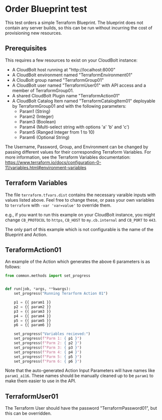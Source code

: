 # Order Blueprint test

This test orders a simple Terraform Blueprint.
The blueprint does not contain any server builds, so this can be run without incurring the cost of provisioning new resources.

## Prerequisites

This requires a few resources to exist on your CloudBolt instance:

* A CloudBolt host running at "http://localhost:8000"
* A CloudBolt environment named "TerraformEnvironment01"
* A ClouBolt group named "TerraformGroup01"
* A CloudBolt user named "TerraformUser01" with API access and a member of TerraformGroup01.
* A shared CloudBolt Plugin name "TerraformAction01"
* A CloudBolt Catalog Item named "TerraformCatalogItem01" deployable by TerraformGroup01 and with the following parameters:
  * Param1 (String)
  * Param2 (Integer)
  * Param3 (Boolean)
  * Param4 (Multi-select string with options 'a' 'b' and 'c')
  * Param5 (Ranged Integer from 1 to 10)
  * Param6 (Optional String)

The Username, Password, Group, and Environment can be changed by passing different values for their corresponding Terraform Variables.
For more information, see the Terraform Variables documentation: https://www.terraform.io/docs/configuration-0-11/variables.html#environment-variables

## Terraform Variables

The file `terraform.tfvars.dist` contains the necessary varaible inputs with values listed above.
Feel free to change these, or pass your own variables to `terraform` with `-var 'var=value'` to override them.

e.g., if you want to run this example on your CloudBolt instance, you might change `CB_PROTOCOL` to `https`, `CB_HOST` to `my.cb.internal` and `CB_PORT` to `443`.

The only part of this example which is not configurable is the name of the Blueprint and Action.

## TeraformAction01

An example of the Action which generates the above 6 parameters is as follows:

```py
from common.methods import set_progress


def run(job, *args, **kwargs):
    set_progress("Running Terarform Action 01")

    p1 = {{ param1 }}
    p2 = {{ param2 }}
    p3 = {{ param3 }}
    p4 = {{ param4 }}
    p5 = {{ param5 }}
    p6 = {{ param6 }}

    set_progress("Variables recieved:")
    set_progress(f"Parm 1: { p1 }")
    set_progress(f"Parm 2: { p2 }")
    set_progress(f"Parm 3: { p3 }")
    set_progress(f"Parm 4: { p4 }")
    set_progress(f"Parm 5: { p5 }")
    set_progress(f"Parm 6: { p6 }")
```

Note that the auto-generated Action Input Parameters will have names like `param1_a116`.
These names should be manually cleaned up to be `param1` to make them easier to use in the API.

## TerraformUser01

The Terraform User should have the password "TerraformPassword01", but this can be overridden.
